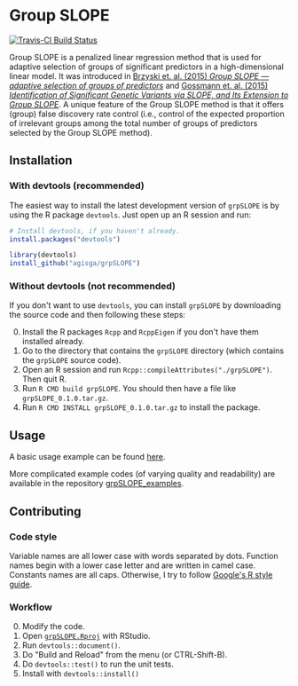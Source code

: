 # Group SLOPE

[![Travis-CI Build Status](https://travis-ci.com/agisga/grpSLOPE.svg?token=MrDRsseBxwE6bVK4mNQS&branch=master)](https://travis-ci.com/agisga/grpSLOPE)

Group SLOPE is a penalized linear regression method that is used for adaptive selection of groups of significant predictors in a high-dimensional linear model. It was introduced in [Brzyski et. al. (2015) *Group SLOPE &mdash; adaptive selection of groups of predictors*](http://arxiv.org/abs/1511.09078) and [Gossmann et. al. (2015) *Identification of Significant Genetic Variants via SLOPE, and Its Extension to Group SLOPE*](http://dx.doi.org/10.1145/2808719.2808743).
A unique feature of the Group SLOPE method is that it offers (group) false discovery rate control (i.e., control of the expected proportion of irrelevant groups among the total number of groups of predictors selected by the Group SLOPE method).

## Installation

### With devtools (recommended)

The easiest way to install the latest development version of `grpSLOPE` is by using the R package `devtools`. Just open up an R session and run:

```R
# Install devtools, if you haven't already.
install.packages("devtools")

library(devtools)
install_github("agisga/grpSLOPE")
```

### Without devtools (not recommended)

If you don't want to use `devtools`, you can install `grpSLOPE` by downloading the source code and then following these steps:

0. Install the R packages `Rcpp` and `RcppEigen` if you don't have them installed already.
1. Go to the directory that contains the `grpSLOPE` directory (which contains the `grpSLOPE` source code).
2. Open an R session and run `Rcpp::compileAttributes("./grpSLOPE")`. Then quit R.
3. Run `R CMD build grpSLOPE`. You should then have a file like `grpSLOPE_0.1.0.tar.gz`.
4. Run `R CMD INSTALL grpSLOPE_0.1.0.tar.gz` to install the package.

## Usage

A basic usage example can be found [here](http://www.alexejgossmann.com/grpSLOPE/basic-usage/).

More complicated example codes (of varying quality and readability) are available in the repository [grpSLOPE_examples](https://github.com/agisga/grpSLOPE_examples).

## Contributing

### Code style

Variable names are all lower case with words separated by dots.
Function names begin with a lower case letter and are written in camel case.
Constants names are all caps.
Otherwise, I try to follow [Google's R style guide](https://google.github.io/styleguide).

### Workflow

0. Modify the code.
1. Open [`grpSLOPE.Rproj`](https://github.com/agisga/grpSLOPE/blob/master/grpSLOPE.Rproj) with RStudio.
2. Run `devtools::document()`.
3. Do "Build and Reload" from the menu (or CTRL-Shift-B).
4. Do `devtools::test()` to run the unit tests.
5. Install with `devtools::install()`
